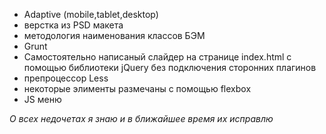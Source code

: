 <ul>
  <li>Adaptive (mobile,tablet,desktop)</li>
  <li>верстка из PSD макета</li>
  <li>методология наименования классов БЭМ</li>
  <li>Grunt</li>
  <li>Самостоятельно написаный слайдер на странице index.html с помощью библиотеки jQuery без подключения сторонних плагинов</li>
  <li>препроцессор Less</li>
  <li>некоторые элименты размечаны с помощью flexbox</li>
  <li>JS меню</li>
</ul>
<em>О всех недочетах я знаю и в ближайшее время их исправлю</em>
